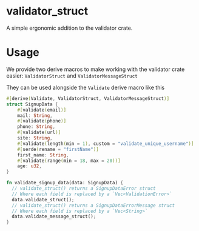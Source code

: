# validator_struct

A simple ergonomic addition to the validator crate.

# Usage

We provide two derive macros to make working with the validator crate easier: `ValidatorStruct` and `ValidatorMessageStruct`

They can be used alongside the `Validate` derive macro like this
```rust
#[derive(Validate, ValidatorStruct, ValidatorMessageStruct)]
struct SignupData {
    #[validate(email)]
    mail: String,
    #[validate(phone)]
    phone: String,
    #[validate(url)]
    site: String,
    #[validate(length(min = 1), custom = "validate_unique_username")]
    #[serde(rename = "firstName")]
    first_name: String,
    #[validate(range(min = 18, max = 20))]
    age: u32,
}

fn validate_signup_data(data: SignupData) {
  // validate_struct() returns a SignupDataError struct
  // Where each field is replaced by a `Vec<ValidationError>`
  data.validate_struct();
  // validate_struct() returns a SignupDataErrorMessage struct
  // Where each field is replaced by a `Vec<String>`
  data.validate_message_struct(); 
}
```
